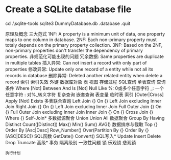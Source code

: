 # Create a SQLite database file
cd .\sqlite-tools
sqlite3 DummyDatabase.db
.database
.quit




原理及概念
    三大范式
        1NF: A property is a minimum unit of data, one property maps to one column in database. 
        2NF: Each non-primary property must totaly depends on the primary property collection.
        3NF: Based on the 2NF, non-primary properties don't transfer the dependency of primary properties.
    非规范化可能出现的问题
        冗余数据: Same properties are duplicate in multiple tables
        插入异常: Can not insert a record with only part of properties
        修改异常: Update only one record of a entity while not all its records in database
        删除异常: Deleted another related entity when delete a record
    索引
        索引失效
    外键
数据库对象
    表
    视图
    存储过程
SQL查询
    单表查询
    查询条件
        Where
        [Not] Between And
        Is [Not] Null
        Like
            %: 0或多个任意字符
            _: 一个任意字符
            \: 对%_转义字符
    复杂查询
        嵌套查询
        表变量
        临时表
            索引
        [Outer|Cross] Apply
        [Not] Exists
    多表联合查询
        Left Join {} On {}
            Left Join excluding Inner Join
        Right Join {} On {}
            Left Join excluding Inner Join
        Full Outer Join {} On {}
            Full Outer Join excluding Inner Join
        Inner Join {} On {}
        Cross Join {} Where {}
        Self-Join*
    多数据源聚合
        Union
        Union All
    数据聚合
        Group By
            Having
        Distinct
        Count([Distinct])
        Max()
        Min()
        Sum()
        AVG()
    数据排序与截取
        Top {} Order By [Asc|Desc]
        Row_Number() Over(Partition By {} Order By {} [ASC|DESC])
    SQL函数
        GetDate()
        Convert()
SQL写入*
    Update
    Insert
    Delete
    Drop
    Truncate
高级*
    事务
        隔离级别
        一致性问题
    锁
        乐观锁
        悲观锁

    执行计划
